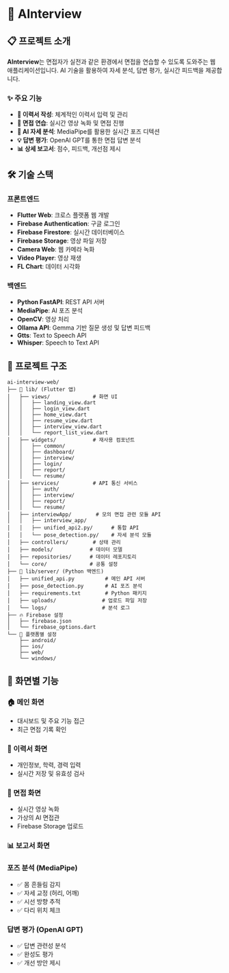 # 🎯 AInterview

## 📋 프로젝트 소개

**AInterview**는 면접자가 실전과 같은 환경에서 면접을 연습할 수 있도록 도와주는 웹 애플리케이션입니다. AI 기술을 활용하여 자세 분석, 답변 평가, 실시간 피드백을 제공합니다.

### ✨ 주요 기능

- **📝 이력서 작성**: 체계적인 이력서 입력 및 관리
- **🎥 면접 연습**: 실시간 영상 녹화 및 면접 진행
- **🤖 AI 자세 분석**: MediaPipe를 활용한 실시간 포즈 디텍션
- **💡 답변 평가**: OpenAI GPT를 통한 면접 답변 분석
- **📊 상세 보고서**: 점수, 피드백, 개선점 제시

## 🛠️ 기술 스택

### **프론트엔드**

- **Flutter Web**: 크로스 플랫폼 웹 개발
- **Firebase Authentication**: 구글 로그인
- **Firebase Firestore**: 실시간 데이터베이스
- **Firebase Storage**: 영상 파일 저장
- **Camera Web**: 웹 카메라 녹화
- **Video Player**: 영상 재생
- **FL Chart**: 데이터 시각화

### **백엔드**

- **Python FastAPI**: REST API 서버
- **MediaPipe**: AI 포즈 분석
- **OpenCV**: 영상 처리
- **Ollama API**: Gemma 기반 질문 생성 및 답변 피드백
- **Gtts**: Text to Speech API
- **Whisper**: Speech to Text API

## 📁 프로젝트 구조

```
ai-interview-web/
├── 📱 lib/ (Flutter 앱)
│   ├── views/              # 화면 UI
│   │   ├── landing_view.dart
│   │   ├── login_view.dart
│   │   ├── home_view.dart
│   │   ├── resume_view.dart
│   │   ├── interview_view.dart
│   │   └── report_list_view.dart
│   ├── widgets/            # 재사용 컴포넌트
│   │   ├── common/
│   │   ├── dashboard/
│   │   ├── interview/
│   │   ├── login/
│   │   ├── report/
│   │   └── resume/
│   ├── services/           # API 통신 서비스
│   │   ├── auth/
│   │   ├── interview/
│   │   ├── report/
│   │   └── resume/
│   ├── interviewApp/        # 모의 면접 관련 모듈 API
│   │   ├── interview_app/
│   │   ├── unified_api2.py/      # 통합 API
│   │   └── pose_detection.py/    # 자세 분석 모듈
│   ├── controllers/        # 상태 관리
│   ├── models/            # 데이터 모델
│   ├── repositories/      # 데이터 레포지토리
│   └── core/              # 공통 설정
├── 🐍 lib/server/ (Python 백엔드)
│   ├── unified_api.py          # 메인 API 서버
│   ├── pose_detection.py       # AI 포즈 분석
│   ├── requirements.txt        # Python 패키지
│   ├── uploads/               # 업로드 파일 저장
│   └── logs/                  # 분석 로그
├── 🔥 Firebase 설정
│   ├── firebase.json
│   └── firebase_options.dart
└── 📱 플랫폼별 설정
    ├── android/
    ├── ios/
    ├── web/
    └── windows/
```

## 🎯 화면별 기능

### **🏠 메인 화면**

- 대시보드 및 주요 기능 접근
- 최근 면접 기록 확인

### **📝 이력서 화면**

- 개인정보, 학력, 경력 입력
- 실시간 저장 및 유효성 검사

### **🎥 면접 화면**

- 실시간 영상 녹화
- 가상의 AI 면접관
- Firebase Storage 업로드

### **📊 보고서 화면**

### **포즈 분석 (MediaPipe)**

- ✅ 몸 흔들림 감지
- ✅ 자세 교정 (허리, 어깨)
- ✅ 시선 방향 추적
- ✅ 다리 위치 체크

### **답변 평가 (OpenAI GPT)**

- ✅ 답변 관련성 분석
- ✅ 완성도 평가
- ✅ 개선 방안 제시
